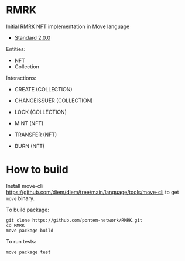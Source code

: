 # RMRK

Initial [RMRK](https://www.rmrk.app/) NFT implementation in Move language

* [Standard 2.0.0](https://github.com/rmrk-team/rmrk-spec/tree/master/standards/rmrk2.0.0)

Entities:

* NFT
* Collection

Interactions:

* CREATE (COLLECTION)
* CHANGEISSUER (COLLECTION)
* LOCK (COLLECTION)

* MINT (NFT)
* TRANSFER (NFT)
* BURN (NFT)

# How to build

Install
move-cli https://github.com/diem/diem/tree/main/language/tools/move-cli
to get `move` binary.

To build package:

```shell
git clone https://github.com/pontem-network/RMRK.git
cd RMRK
move package build
```

To run tests:

```shell
move package test
```

